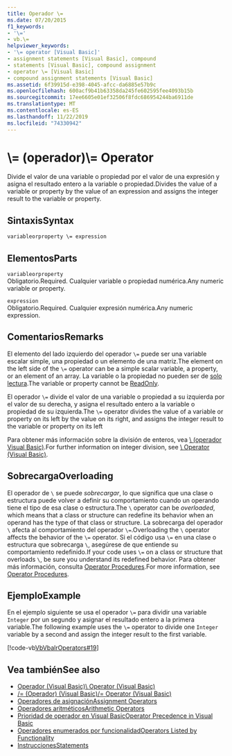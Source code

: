 ```yaml
---
title: Operador \=
ms.date: 07/20/2015
f1_keywords:
- '\='
- vb.\=
helpviewer_keywords:
- '\= operator [Visual Basic]'
- assignment statements [Visual Basic], compound
- statements [Visual Basic], compound assignment
- operator \= [Visual Basic]
- compound assignment statements [Visual Basic]
ms.assetid: 6f39915d-e398-4045-afcc-da6885e57b9c
ms.openlocfilehash: 600acf9b41b63358da245fe602595fee4093b15b
ms.sourcegitcommit: 17ee6605e01ef32506f8fdc686954244ba6911de
ms.translationtype: MT
ms.contentlocale: es-ES
ms.lasthandoff: 11/22/2019
ms.locfileid: "74330942"
---
```

# <a name="-operator"></a><span data-ttu-id="db297-102">\\= (operador)</span><span class="sxs-lookup"><span data-stu-id="db297-102">\\= Operator</span></span>
<span data-ttu-id="db297-103">Divide el valor de una variable o propiedad por el valor de una expresión y asigna el resultado entero a la variable o propiedad.</span><span class="sxs-lookup"><span data-stu-id="db297-103">Divides the value of a variable or property by the value of an expression and assigns the integer result to the variable or property.</span></span>  
  
## <a name="syntax"></a><span data-ttu-id="db297-104">Sintaxis</span><span class="sxs-lookup"><span data-stu-id="db297-104">Syntax</span></span>  
  
```vb  
variableorproperty \= expression  
```  
  
## <a name="parts"></a><span data-ttu-id="db297-105">Elementos</span><span class="sxs-lookup"><span data-stu-id="db297-105">Parts</span></span>  
 `variableorproperty`  
 <span data-ttu-id="db297-106">Obligatorio.</span><span class="sxs-lookup"><span data-stu-id="db297-106">Required.</span></span> <span data-ttu-id="db297-107">Cualquier variable o propiedad numérica.</span><span class="sxs-lookup"><span data-stu-id="db297-107">Any numeric variable or property.</span></span>  
  
 `expression`  
 <span data-ttu-id="db297-108">Obligatorio.</span><span class="sxs-lookup"><span data-stu-id="db297-108">Required.</span></span> <span data-ttu-id="db297-109">Cualquier expresión numérica.</span><span class="sxs-lookup"><span data-stu-id="db297-109">Any numeric expression.</span></span>  
  
## <a name="remarks"></a><span data-ttu-id="db297-110">Comentarios</span><span class="sxs-lookup"><span data-stu-id="db297-110">Remarks</span></span>  
 <span data-ttu-id="db297-111">El elemento del lado izquierdo del operador `\=` puede ser una variable escalar simple, una propiedad o un elemento de una matriz.</span><span class="sxs-lookup"><span data-stu-id="db297-111">The element on the left side of the `\=` operator can be a simple scalar variable, a property, or an element of an array.</span></span> <span data-ttu-id="db297-112">La variable o la propiedad no pueden ser de [solo lectura](../../../visual-basic/language-reference/modifiers/readonly.md).</span><span class="sxs-lookup"><span data-stu-id="db297-112">The variable or property cannot be [ReadOnly](../../../visual-basic/language-reference/modifiers/readonly.md).</span></span>  
  
 <span data-ttu-id="db297-113">El operador `\=` divide el valor de una variable o propiedad a su izquierda por el valor de su derecha, y asigna el resultado entero a la variable o propiedad de su izquierda.</span><span class="sxs-lookup"><span data-stu-id="db297-113">The `\=` operator divides the value of a variable or property on its left by the value on its right, and assigns the integer result to the variable or property on its left</span></span>  
  
 <span data-ttu-id="db297-114">Para obtener más información sobre la división de enteros, vea [\ (operador Visual Basic)](../../../visual-basic/language-reference/operators/integer-division-operator.md).</span><span class="sxs-lookup"><span data-stu-id="db297-114">For further information on integer division, see [\ Operator (Visual Basic)](../../../visual-basic/language-reference/operators/integer-division-operator.md).</span></span>  
  
## <a name="overloading"></a><span data-ttu-id="db297-115">Sobrecarga</span><span class="sxs-lookup"><span data-stu-id="db297-115">Overloading</span></span>  
 <span data-ttu-id="db297-116">El operador de `\` se puede *sobrecargar*, lo que significa que una clase o estructura puede volver a definir su comportamiento cuando un operando tiene el tipo de esa clase o estructura.</span><span class="sxs-lookup"><span data-stu-id="db297-116">The `\` operator can be *overloaded*, which means that a class or structure can redefine its behavior when an operand has the type of that class or structure.</span></span> <span data-ttu-id="db297-117">La sobrecarga del operador `\` afecta al comportamiento del operador `\=`.</span><span class="sxs-lookup"><span data-stu-id="db297-117">Overloading the `\` operator affects the behavior of the `\=` operator.</span></span> <span data-ttu-id="db297-118">Si el código usa `\=` en una clase o estructura que sobrecarga `\`, asegúrese de que entiende su comportamiento redefinido.</span><span class="sxs-lookup"><span data-stu-id="db297-118">If your code uses `\=` on a class or structure that overloads `\`, be sure you understand its redefined behavior.</span></span> <span data-ttu-id="db297-119">Para obtener más información, consulta [Operator Procedures](../../../visual-basic/programming-guide/language-features/procedures/operator-procedures.md).</span><span class="sxs-lookup"><span data-stu-id="db297-119">For more information, see [Operator Procedures](../../../visual-basic/programming-guide/language-features/procedures/operator-procedures.md).</span></span>  
  
## <a name="example"></a><span data-ttu-id="db297-120">Ejemplo</span><span class="sxs-lookup"><span data-stu-id="db297-120">Example</span></span>  
 <span data-ttu-id="db297-121">En el ejemplo siguiente se usa el operador `\=` para dividir una variable `Integer` por un segundo y asignar el resultado entero a la primera variable.</span><span class="sxs-lookup"><span data-stu-id="db297-121">The following example uses the `\=` operator to divide one `Integer` variable by a second and assign the integer result to the first variable.</span></span>  
  
 [!code-vb[VbVbalrOperators#19](~/samples/snippets/visualbasic/VS_Snippets_VBCSharp/VbVbalrOperators/VB/Class1.vb#19)]  
  
## <a name="see-also"></a><span data-ttu-id="db297-122">Vea también</span><span class="sxs-lookup"><span data-stu-id="db297-122">See also</span></span>

- [<span data-ttu-id="db297-123">Operador (Visual Basic)</span><span class="sxs-lookup"><span data-stu-id="db297-123">\ Operator (Visual Basic)</span></span>](../../../visual-basic/language-reference/operators/integer-division-operator.md)
- [<span data-ttu-id="db297-124">/= (Operador) (Visual Basic)</span><span class="sxs-lookup"><span data-stu-id="db297-124">/= Operator (Visual Basic)</span></span>](../../../visual-basic/language-reference/operators/floating-point-division-assignment-operator.md)
- [<span data-ttu-id="db297-125">Operadores de asignación</span><span class="sxs-lookup"><span data-stu-id="db297-125">Assignment Operators</span></span>](../../../visual-basic/language-reference/operators/assignment-operators.md)
- [<span data-ttu-id="db297-126">Operadores aritméticos</span><span class="sxs-lookup"><span data-stu-id="db297-126">Arithmetic Operators</span></span>](../../../visual-basic/language-reference/operators/arithmetic-operators.md)
- [<span data-ttu-id="db297-127">Prioridad de operador en Visual Basic</span><span class="sxs-lookup"><span data-stu-id="db297-127">Operator Precedence in Visual Basic</span></span>](../../../visual-basic/language-reference/operators/operator-precedence.md)
- [<span data-ttu-id="db297-128">Operadores enumerados por funcionalidad</span><span class="sxs-lookup"><span data-stu-id="db297-128">Operators Listed by Functionality</span></span>](../../../visual-basic/language-reference/operators/operators-listed-by-functionality.md)
- [<span data-ttu-id="db297-129">Instrucciones</span><span class="sxs-lookup"><span data-stu-id="db297-129">Statements</span></span>](../../../visual-basic/programming-guide/language-features/statements.md)
